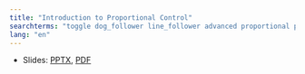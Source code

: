```yaml
---
title: "Introduction to Proportional Control"
searchterms: "toggle dog_follower line_follower advanced proportional proportional_control introduction_to_proportional_control"
lang: "en"
---
```

 <ul>
 <li class="ng-binding">Slides:
 <a href="ProgrammingLessons/advanced/ProportionalControl.pptx">PPTX</a>,
 <a href="ProgrammingLessons/advanced/ProportionalControl.pdf">PDF</a>
 </li>
 </ul>
